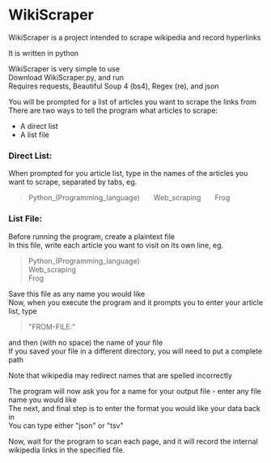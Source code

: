 # WikiScraper

WikiScraper is a project intended to scrape wikipedia and record hyperlinks

It is written in python

WikiScraper is very simple to use  
Download WikiScraper.py, and run  
Requires requests, Beautiful Soup 4 (bs4), Regex (re), and json

You will be prompted for a list of articles you want to scrape the links from  
There are two ways to tell the program what articles to scrape:  
* A direct list
* A list file

### Direct List:

When prompted for you article list, type in the names of the articles you want to scrape, separated by tabs, eg.

>Python_(Programming_language)&nbsp;&nbsp;&nbsp;&nbsp;&nbsp;&nbsp;&nbsp;Web_scraping&nbsp;&nbsp;&nbsp;&nbsp;&nbsp;&nbsp;&nbsp;Frog

### List File:

Before running the program, create a plaintext file  
In this file, write each article you want to visit on its own line, eg.

>Python_(Programming_language)  
Web_scraping  
Frog

Save this file as any name you would like  
Now, when you execute the program and it prompts you to enter your article list, type

> "FROM-FILE:"

and then (with no space) the name of your file  
If you saved your file in a different directory, you will need to put a complete path

Note that wikipedia may redirect names that are spelled incorrectly

The program will now ask you for a name for your output file - enter any file name you would like  
The next, and final step is to enter the format you would like your data back in  
You can type either "json" or "tsv"  

Now, wait for the program to scan each page, and it will record the internal wikipedia links in the specified file.